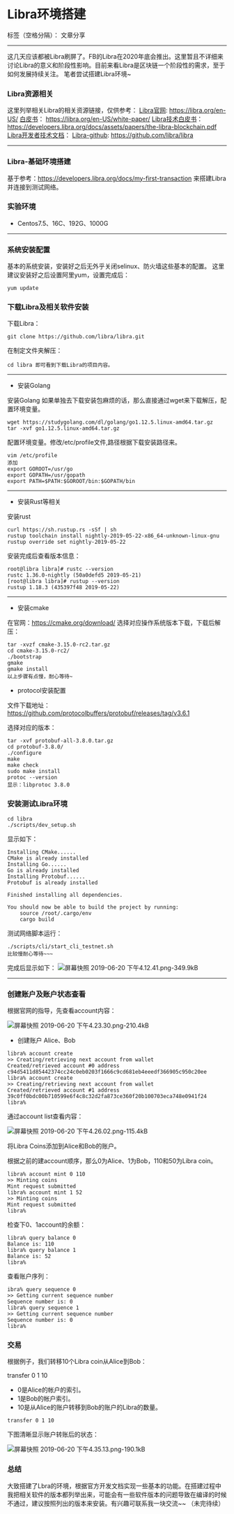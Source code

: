 ﻿# Libra环境搭建

标签（空格分隔）： 文章分享

---

这几天应该都被Libra刷屏了。FB的Libra在2020年底会推出。这里暂且不详细来讨论Libra的意义和阶段性影响。目前来看Libra是区块链一个阶段性的需求，至于如何发展持续关注。
笔者尝试搭建Libra环境~

### Libra资源相关

这里列举相关Libra的相关资源链接，仅供参考：
[Libra官网](https://libra.org/en-US/): https://libra.org/en-US/
[白皮书](https://libra.org/en-US/white-paper/)： https://libra.org/en-US/white-paper/
[Libra技术白皮书](https://developers.libra.org/docs/assets/papers/the-libra-blockchain.pdf)： https://developers.libra.org/docs/assets/papers/the-libra-blockchain.pdf
[Libra开发者技术文档](https://developers.libra.org/)： 
[Libra-github](https://github.com/libra/libra):  https://github.com/libra/libra

---

### Libra-基础环境搭建

基于参考：https://developers.libra.org/docs/my-first-transaction
来搭建Libra并连接到测试网络。

### 实验环境

* Centos7.5、16C、192G、1000G

---

### 系统安装配置

基本的系统安装，安装好之后无外乎关闭selinux、防火墙这些基本的配置。
这里建议安装好之后设置阿里yum，设置完成后：
```
yum update
```

### 下载Libra及相关软件安装

下载Libra：
```
git clone https://github.com/libra/libra.git
```
在制定文件夹解压：
```
cd libra 即可看到下载Libra的项目内容。
```

---

* 安装Golang

安装Golang
如果单独去下载安装包麻烦的话，那么直接通过wget来下载解压，配置环境变量。

```
wget https://studygolang.com/dl/golang/go1.12.5.linux-amd64.tar.gz
tar -xvf go1.12.5.linux-amd64.tar.gz
```
配置环境变量。修改/etc/profile文件,路径根据下载安装路径来。
```
vim /etc/profile
添加
export GOROOT=/usr/go
export GOPATH=/usr/gopath
export PATH=$PATH:$GOROOT/bin:$GOPATH/bin
```

---

* 安装Rust等相关

安装rust

```
curl https://sh.rustup.rs -sSf | sh
rustup toolchain install nightly-2019-05-22-x86_64-unknown-linux-gnu
rustup override set nightly-2019-05-22
```

安装完成后查看版本信息：
```
root@libra libra]# rustc --version
rustc 1.36.0-nightly (50a0defd5 2019-05-21)
[root@libra libra]# rustup --version
rustup 1.18.3 (435397f48 2019-05-22)
```

---

* 安装cmake

在官网：https://cmake.org/download/
选择对应操作系统版本下载，下载后解压：

```
tar -xvzf cmake-3.15.0-rc2.tar.gz
cd cmake-3.15.0-rc2/
./bootstrap
gmake
gmake install
以上步骤有点慢，耐心等待~
```

* protocol安装配置

文件下载地址：https://github.com/protocolbuffers/protobuf/releases/tag/v3.6.1

选择对应的版本：

```
tar -xvf protobuf-all-3.8.0.tar.gz
cd protobuf-3.8.0/
./configure
make
make check
sudo make install
protoc --version
显示：libprotoc 3.8.0
```

### 安装测试Libra环境

```
cd libra
./scripts/dev_setup.sh
```

显示如下：
```
Installing CMake......
CMake is already installed
Installing Go......
Go is already installed
Installing Protobuf......
Protobuf is already installed

Finished installing all dependencies.

You should now be able to build the project by running:
	source /root/.cargo/env
	cargo build
```

测试网络脚本运行：
```
./scripts/cli/start_cli_testnet.sh
比较慢耐心等待~~~
```
完成后显示如下：
![屏幕快照 2019-06-20 下午4.12.41.png-349.9kB][1]

---

### 创建账户及账户状态查看

根据官网的指导，先查看account内容：

![屏幕快照 2019-06-20 下午4.23.30.png-210.4kB][2]

* 创建账户 Alice、Bob

```
libra% account create
>> Creating/retrieving next account from wallet
Created/retrieved account #0 address c94d5411d85442374cc24c0eb0203f1666c9cd681eb4eeedf366905c950c20ee
libra% account create
>> Creating/retrieving next account from wallet
Created/retrieved account #1 address 39c0ff0bdc00b710599e6f4c8c32d2fa873ce360f20b100703eca748e0941f24
libra%
```

通过account list查看内容：

![屏幕快照 2019-06-20 下午4.26.02.png-115.4kB][3]

将Libra Coins添加到Alice和Bob的账户。

根据之前的建account顺序，那么0为Alice、1为Bob，110和50为Libra coin。
```
libra% account mint 0 110
>> Minting coins
Mint request submitted
libra% account mint 1 52
>> Minting coins
Mint request submitted
libra%
```
检查下0、1account的余额：

```
libra% query balance 0
Balance is: 110
libra% query balance 1
Balance is: 52
libra%
```

查看账户序列：

```
ibra% query sequence 0
>> Getting current sequence number
Sequence number is: 0
libra% query sequence 1
>> Getting current sequence number
Sequence number is: 0
libra%
```

### 交易

根据例子，我们转移10个Libra coin从Alice到Bob：

transfer 0 1 10

* 0是Alice的帐户的索引。
* 1是Bob的帐户索引。
* 10是从Alice的账户转移到Bob的账户的Libra的数量。

```
transfer 0 1 10
```

下图清晰显示账户转账后的状态：

![屏幕快照 2019-06-20 下午4.35.13.png-190.1kB][4]

### 总结

大致搭建了Lbra的环境，根据官方开发文档实现一些基本的功能。在搭建过程中我把相关软件的版本都列举出来，可能会有一些软件版本的问题导致在编译的时候不通过，建议按照列出的版本来安装。有兴趣可联系我一块交流~~
（未完待续）


  [1]: http://static.zybuluo.com/JackyJin/cvz7xvt8sj4uwke9qwhktgri/%E5%B1%8F%E5%B9%95%E5%BF%AB%E7%85%A7%202019-06-20%20%E4%B8%8B%E5%8D%884.12.41.png
  [2]: http://static.zybuluo.com/JackyJin/bzy2vegs92mgx0ec2s81acpx/%E5%B1%8F%E5%B9%95%E5%BF%AB%E7%85%A7%202019-06-20%20%E4%B8%8B%E5%8D%884.23.30.png
  [3]: http://static.zybuluo.com/JackyJin/86hywoq2pbs9ad56yko3bzkh/%E5%B1%8F%E5%B9%95%E5%BF%AB%E7%85%A7%202019-06-20%20%E4%B8%8B%E5%8D%884.26.02.png
  [4]: http://static.zybuluo.com/JackyJin/n272ao0c885sg316pflnenrb/%E5%B1%8F%E5%B9%95%E5%BF%AB%E7%85%A7%202019-06-20%20%E4%B8%8B%E5%8D%884.35.13.png